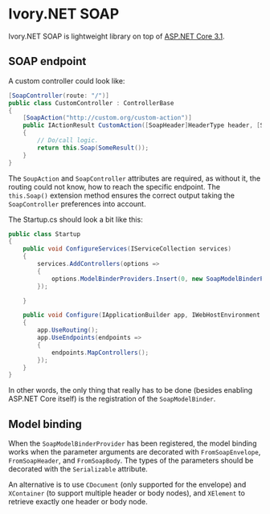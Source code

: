 # Ivory.NET SOAP
Ivory.NET SOAP is lightweight library on top of
[ASP.NET Core 3.1](https://docs.microsoft.com/en-us/aspnet/core).

## SOAP endpoint
A custom controller could look like:
``` C#
[SoapController(route: "/")]
public class CustomController : ControllerBase
{
    [SoapAction("http://custom.org/custom-action")]
    public IActionResult CustomAction([SoapHeader]HeaderType header, [SoapBody]CustomType request)
    {
        // Do/call logic.
        return this.Soap(SomeResult());
    }
}
```
The `SoupAction` and `SoapController` attributes are required, as without
it, the routing could not know, how to reach the specific endpoint. The 
`this.Soap()` extension method ensures the correct output taking the 
`SoapController` preferences into account.

The Startup.cs should look a bit like this:

``` C#
public class Startup
{
    public void ConfigureServices(IServiceCollection services)
    {
        services.AddControllers(options =>
        {
            options.ModelBinderProviders.Insert(0, new SoapModelBinderProvider());
        });

    }

    public void Configure(IApplicationBuilder app, IWebHostEnvironment env)
    {
        app.UseRouting();
        app.UseEndpoints(endpoints =>
        {
            endpoints.MapControllers();
        });
    }
}
```
In other words, the only thing that really has to be done (besides enabling
ASP.NET Core itself) is the registration of the `SoapModelBinder`.

## Model binding
When the `SoapModelBinderProvider` has been registered, the model binding works
when the parameter arguments are decorated with `FromSoapEnvelope`,
`FromSoapHeader`, and `FromSoapBody`. The types of the parameters should be
decorated with  the `Serializable` attribute.

An alternative is to use `CDocument` (only supported for the envelope) and
`XContainer` (to support multiple header or body nodes), and `XElement`
to retrieve exactly one header or body node.
